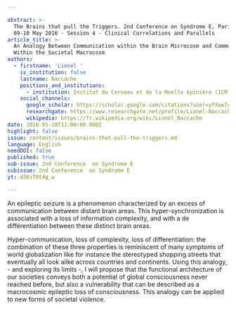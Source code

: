 ```yaml
---

abstract: >-
  The Brains that pull the Triggers. 2nd Conference on Syndrome E, Paris IAS,
  09-10 May 2016 - Session 4 - Clinical Correlations and Parallels
article_title: >-
  An Analogy Between Communication within the Brain Microcosm and Communication
  Within the Societal Macrocosm
authors:
  - firstname: 'Lionel '
    is_institution: false
    lastname: Naccache
    positions_and_institutions:
      - institution: Institut du Cerveau et de la Moelle épinière (ICM), France
    social_channels:
      google_scholar: https://scholar.google.com/citations?user=yfXow7cAAAAJ&hl=fr
      researchgate: https://www.researchgate.net/profile/Lionel-Naccache
      wikipedia: https://fr.wikipedia.org/wiki/Lionel_Naccache
date: 2016-05-10T11:00:00.000Z
highlight: false
issue: content/issues/brains-that-pull-the-triggers.md
language: English
needDOI: false
published: true
sub-issue: 2nd Conference  on Syndrome E
subissue: 2nd Conference  on Syndrome E
yt: d3KsT0t4g_w

---
```



An epileptic seizure is a phenomenon characterized by an excess of communication between distant brain areas. This hyper-synchronization is associated with a loss of information complexity, and with a de différentiation between these distinct brain areas.

Hyper-communication, loss of complexity, loss of differentiation: the combination of these three properties is reminiscent of many symptoms of world globalization like for instance the stereotyped shopping streets that eventually all look alike across countries and continents. Using this analogy, - and exploring its limits -, I will propose that the functional architecture of our societies conveys both a potential of global consciousness never reached before, but also a vulnerability that can be described as a macrocosmic epileptic loss of consciousness. This analogy can be applied to new forms of societal violence.

<Youtube yt="d3KsT0t4g_w" caption="An Analogy Between Communication within the Brain Microcosm and Communication Within the Societal Macrocosm"></Youtube>